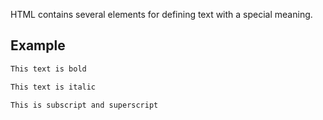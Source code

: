HTML contains several elements for defining text with a special meaning.

## Example
```bash
This text is bold

This text is italic

This is subscript and superscript
```
